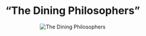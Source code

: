   <div align="center"">
    <h1>“The Dining Philosophers”</h1>
    <img src="https://github.com/braasantos/42-philosophers/assets/128530040/d929e3bc-ad6e-4802-9e53-f9a2f10198c2" alt="The Dining Philosophers">
  </div>

